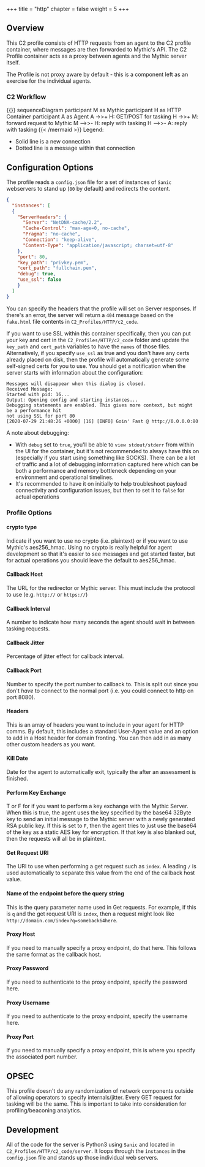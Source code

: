 +++
title = "http"
chapter = false
weight = 5
+++

## Overview
This C2 profile consists of HTTP requests from an agent to the C2 profile container, where messages are then forwarded to Mythic's API. The C2 Profile container acts as a proxy between agents and the Mythic server itself.

The Profile is not proxy aware by default - this is a component left as an exercise for the individual agents. 
### C2 Workflow
{{<mermaid>}}
sequenceDiagram
    participant M as Mythic
    participant H as HTTP Container
    participant A as Agent
    A ->>+ H: GET/POST for tasking
    H ->>+ M: forward request to Mythic
    M -->>- H: reply with tasking
    H -->>- A: reply with tasking
{{< /mermaid >}}
Legend:

- Solid line is a new connection
- Dotted line is a message within that connection

## Configuration Options
The profile reads a `config.json` file for a set of instances of `Sanic` webservers to stand up (`80` by default) and redirects the content.

```JSON
{
  "instances": [
  {
    "ServerHeaders": {
      "Server": "NetDNA-cache/2.2",
      "Cache-Control": "max-age=0, no-cache",
      "Pragma": "no-cache",
      "Connection": "keep-alive",
      "Content-Type": "application/javascript; charset=utf-8"
    },
    "port": 80,
    "key_path": "privkey.pem",
    "cert_path": "fullchain.pem",
    "debug": true,
    "use_ssl": false
    }
  ]
}
```

You can specify the headers that the profile will set on Server responses. If there's an error, the server will return a `404` message based on the `fake.html` file contents in `C2_Profiles/HTTP/c2_code`.

If you want to use SSL within this container specifically, then you can put your key and cert in the `C2_Profiles/HTTP/c2_code` folder and update the `key_path` and `cert_path` variables to have the `names` of those files. Alternatively, if you specify `use_ssl` as true and you don't have any certs already placed on disk, then the profile will automatically generate some self-signed certs for you to use.
You should get a notification when the server starts with information about the configuration:

```
Messages will disappear when this dialog is closed.
Received Message:
Started with pid: 16...
Output: Opening config and starting instances...
Debugging statements are enabled. This gives more context, but might be a performance hit
not using SSL for port 80
[2020-07-29 21:48:26 +0000] [16] [INFO] Goin' Fast @ http://0.0.0.0:80
```

A note about debugging:
- With `debug` set to `true`, you'll be able to `view stdout/stderr` from within the UI for the container, but it's not recommended to always have this on (especially if you start using something like SOCKS). There can be a lot of traffic and a lot of debugging information captured here which can be both a performance and memory bottleneck depending on your environment and operational timelines.
- It's recommended to have it on initially to help troubleshoot payload connectivity and configuration issues, but then to set it to `false` for actual operations

### Profile Options
#### crypto type
Indicate if you want to use no crypto (i.e. plaintext) or if you want to use Mythic's aes256_hmac. Using no crypto is really helpful for agent development so that it's easier to see messages and get started faster, but for actual operations you should leave the default to aes256_hmac.

#### Callback Host
The URL for the redirector or Mythic server. This must include the protocol to use (e.g. `http://` or `https://`)

#### Callback Interval
A number to indicate how many seconds the agent should wait in between tasking requests.

#### Callback Jitter
Percentage of jitter effect for callback interval.

#### Callback Port
Number to specify the port number to callback to. This is split out since you don't _have_ to connect to the normal port (i.e. you could connect to http on port 8080). 

#### Headers
This is an array of headers you want to include in your agent for HTTP comms. By default, this includes a standard User-Agent value and an option to add in a Host header for domain fronting. You can then add in as many other custom headers as you want.

#### Kill Date
Date for the agent to automatically exit, typically the after an assessment is finished.

#### Perform Key Exchange
T or F for if you want to perform a key exchange with the Mythic Server. When this is true, the agent uses the key specified by the base64 32Byte key to send an initial message to the Mythic server with a newly generated RSA public key. If this is set to `F`, then the agent tries to just use the base64 of the key as a static AES key for encryption. If that key is also blanked out, then the requests will all be in plaintext.

#### Get Request URI
The URI to use when performing a get request such as `index`. A leading `/` is used automatically to separate this value from the end of the callback host value.

#### Name of the endpoint before the query string
This is the query parameter name used in Get requests. For example, if this is `q` and the get request URI is `index`, then a request might look like `http://domain.com/index?q=someback64here`.

#### Proxy Host
If you need to manually specify a proxy endpoint, do that here. This follows the same format as the callback host.

#### Proxy Password
If you need to authenticate to the proxy endpoint, specify the password here.

#### Proxy Username
If you need to authenticate to the proxy endpoint, specify the username here.

#### Proxy Port
If you need to manually specify a proxy endpoint, this is where you specify the associated port number.

## OPSEC

This profile doesn't do any randomization of network components outside of allowing operators to specify internals/jitter. Every GET request for tasking will be the same. This is important to take into consideration for profiling/beaconing analytics. 

## Development

All of the code for the server is Python3 using `Sanic` and located in `C2_Profiles/HTTP/c2_code/server`. It loops through the `instances` in the `config.json` file and stands up those individual web servers.
